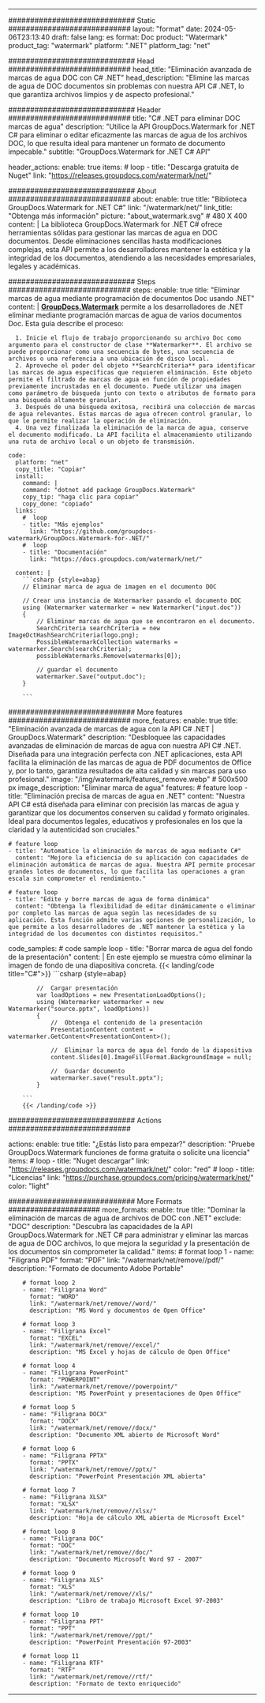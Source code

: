 
---
############################# Static ############################
layout: "format"
date:  2024-05-06T23:13:40
draft: false
lang: es
format: Doc
product: "Watermark"
product_tag: "watermark"
platform: ".NET"
platform_tag: "net"

############################# Head ############################
head_title: "Eliminación avanzada de marcas de agua DOC con C# .NET"
head_description: "Elimine las marcas de agua de DOC documentos sin problemas con nuestra API C# .NET, lo que garantiza archivos limpios y de aspecto profesional."

############################# Header ############################
title: "C# .NET para eliminar DOC marcas de agua" 
description: "Utilice la API GroupDocs.Watermark for .NET C# para eliminar o editar eficazmente las marcas de agua de los archivos DOC, lo que resulta ideal para mantener un formato de documento impecable."
subtitle: "GroupDocs.Watermark for .NET C# API" 

header_actions:
  enable: true
  items:
    #  loop
    - title: "Descarga gratuita de Nuget"
      link: "https://releases.groupdocs.com/watermark/net/"
      
############################# About ############################
about:
    enable: true
    title: "Biblioteca GroupDocs.Watermark for .NET C#"
    link: "/watermark/net/"
    link_title: "Obtenga más información"
    picture: "about_watermark.svg" # 480 X 400
    content: |
       La biblioteca GroupDocs.Watermark for .NET C# ofrece herramientas sólidas para gestionar las marcas de agua en DOC documentos. Desde eliminaciones sencillas hasta modificaciones complejas, esta API permite a los desarrolladores mantener la estética y la integridad de los documentos, atendiendo a las necesidades empresariales, legales y académicas.

############################# Steps ############################
steps:
    enable: true
    title: "Eliminar marcas de agua mediante programación de documentos Doc usando .NET"
    content: |
      **[GroupDocs.Watermark](https://products.groupdocs.com/watermark/net/)** permite a los desarrolladores de .NET eliminar mediante programación marcas de agua de varios documentos Doc. Esta guía describe el proceso:
      
      1. Inicie el flujo de trabajo proporcionando su archivo Doc como argumento para el constructor de clase **Watermarker**. El archivo se puede proporcionar como una secuencia de bytes, una secuencia de archivos o una referencia a una ubicación de disco local.
      2. Aproveche el poder del objeto **SearchCriteria** para identificar las marcas de agua específicas que requieren eliminación. Este objeto permite el filtrado de marcas de agua en función de propiedades previamente incrustadas en el documento. Puede utilizar una imagen como parámetro de búsqueda junto con texto o atributos de formato para una búsqueda altamente granular.
      3. Después de una búsqueda exitosa, recibirá una colección de marcas de agua relevantes. Estas marcas de agua ofrecen control granular, lo que le permite realizar la operación de eliminación.
      4. Una vez finalizada la eliminación de la marca de agua, conserve el documento modificado. La API facilita el almacenamiento utilizando una ruta de archivo local o un objeto de transmisión.
   
    code:
      platform: "net"
      copy_title: "Copiar"
      install:
        command: |
        command: "dotnet add package GroupDocs.Watermark"
        copy_tip: "haga clic para copiar"
        copy_done: "copiado"
      links:
        #  loop
        - title: "Más ejemplos"
          link: "https://github.com/groupdocs-watermark/GroupDocs.Watermark-for-.NET/"
        #  loop
        - title: "Documentación"
          link: "https://docs.groupdocs.com/watermark/net/"
          
      content: |
        ```csharp {style=abap}
        // Eliminar marca de agua de imagen en el documento DOC

        // Crear una instancia de Watermarker pasando el documento DOC
        using (Watermarker watermarker = new Watermarker("input.doc"))
        {
            // Eliminar marcas de agua que se encontraron en el documento.
            SearchCriteria searchCriteria = new ImageDctHashSearchCriteria(logo.png);
            PossibleWatermarkCollection watermarks = watermarker.Search(searchCriteria);
            possibleWatermarks.Remove(watermarks[0]);

            // guardar el documento
            watermarker.Save("output.doc");
        }
        
        ```  

############################# More features ############################
more_features:
  enable: true
  title: "Eliminación avanzada de marcas de agua con la API C# .NET | GroupDocs.Watermark"
  description: "Desbloquee las capacidades avanzadas de eliminación de marcas de agua con nuestra API C# .NET. Diseñada para una integración perfecta con .NET aplicaciones, esta API facilita la eliminación de las marcas de agua de PDF documentos de Office y, por lo tanto, garantiza resultados de alta calidad y sin marcas para uso profesional."
  image: "/img/watermark/features_remove.webp" # 500x500 px
  image_description: "Eliminar marca de agua"
  features:
    # feature loop
    - title: "Eliminación precisa de marcas de agua en .NET"
      content: "Nuestra API C# está diseñada para eliminar con precisión las marcas de agua y garantizar que los documentos conserven su calidad y formato originales. Ideal para documentos legales, educativos y profesionales en los que la claridad y la autenticidad son cruciales."

    # feature loop
    - title: "Automatice la eliminación de marcas de agua mediante C#"
      content: "Mejore la eficiencia de su aplicación con capacidades de eliminación automática de marcas de agua. Nuestra API permite procesar grandes lotes de documentos, lo que facilita las operaciones a gran escala sin comprometer el rendimiento."

    # feature loop
    - title: "Edite y borre marcas de agua de forma dinámica"
      content: "Obtenga la flexibilidad de editar dinámicamente o eliminar por completo las marcas de agua según las necesidades de su aplicación. Esta función admite varias opciones de personalización, lo que permite a los desarrolladores de .NET mantener la estética y la integridad de los documentos con distintos requisitos."
      
  code_samples:
    # code sample loop
    - title: "Borrar marca de agua del fondo de la presentación"
      content: |
        En este ejemplo se muestra cómo eliminar la imagen de fondo de una diapositiva concreta.
        {{< landing/code title="C#">}}
        ```csharp {style=abap}
        
            //  Cargar presentación
            var loadOptions = new PresentationLoadOptions();
            using (Watermarker watermarker = new Watermarker("source.pptx", loadOptions))
            {
                //  Obtenga el contenido de la presentación
                PresentationContent content = watermarker.GetContent<PresentationContent>();

                //  Eliminar la marca de agua del fondo de la diapositiva
                content.Slides[0].ImageFillFormat.BackgroundImage = null;

                //  Guardar documento
                watermarker.save("result.pptx");
            }

        ```
        {{< /landing/code >}}


############################# Actions ############################

actions:
  enable: true
  title: "¿Estás listo para empezar?"
  description: "Pruebe GroupDocs.Watermark funciones de forma gratuita o solicite una licencia"
  items:
    #  loop
    - title: "Nuget descargar"
      link: "https://releases.groupdocs.com/watermark/net/"
      color: "red"
        #  loop
    - title: "Licencias"
      link: "https://purchase.groupdocs.com/pricing/watermark/net/"
      color: "light"


############################# More Formats #####################
more_formats:
    enable: true
    title: "Dominar la eliminación de marcas de agua de archivos de DOC con .NET"
    exclude: "DOC"
    description: "Descubra las capacidades de la API GroupDocs.Watermark for .NET C# para administrar y eliminar las marcas de agua de DOC archivos, lo que mejora la seguridad y la presentación de los documentos sin comprometer la calidad."
    items: 
        # format loop 1
        - name: "Filigrana PDF"
          format: "PDF"
          link: "/watermark/net/remove//pdf/"
          description: "Formato de documento Adobe Portable"

        # format loop 2
        - name: "Filigrana Word"
          format: "WORD"
          link: "/watermark/net/remove//word/"
          description: "MS Word y documentos de Open Office"
          
        # format loop 3
        - name: "Filigrana Excel"
          format: "EXCEL"
          link: "/watermark/net/remove//excel/"
          description: "MS Excel y hojas de cálculo de Open Office"

        # format loop 4
        - name: "Filigrana PowerPoint"
          format: "POWERPOINT"
          link: "/watermark/net/remove//powerpoint/"
          description: "MS PowerPoint y presentaciones de Open Office"

        # format loop 5
        - name: "Filigrana DOCX"
          format: "DOCX"
          link: "/watermark/net/remove//docx/"
          description: "Documento XML abierto de Microsoft Word"
          
        # format loop 6
        - name: "Filigrana PPTX"
          format: "PPTX"
          link: "/watermark/net/remove//pptx/"
          description: "PowerPoint Presentación XML abierta"
          
        # format loop 7
        - name: "Filigrana XLSX"
          format: "XLSX"
          link: "/watermark/net/remove//xlsx/"
          description: "Hoja de cálculo XML abierta de Microsoft Excel"

        # format loop 8
        - name: "Filigrana DOC"
          format: "DOC"
          link: "/watermark/net/remove//doc/"
          description: "Documento Microsoft Word 97 - 2007"

        # format loop 9
        - name: "Filigrana XLS"
          format: "XLS"
          link: "/watermark/net/remove//xls/"
          description: "Libro de trabajo Microsoft Excel 97-2003"

        # format loop 10
        - name: "Filigrana PPT"
          format: "PPT"
          link: "/watermark/net/remove//ppt/"
          description: "PowerPoint Presentación 97-2003"

        # format loop 11
        - name: "Filigrana RTF"
          format: "RTF"
          link: "/watermark/net/remove//rtf/"
          description: "Formato de texto enriquecido"

---
